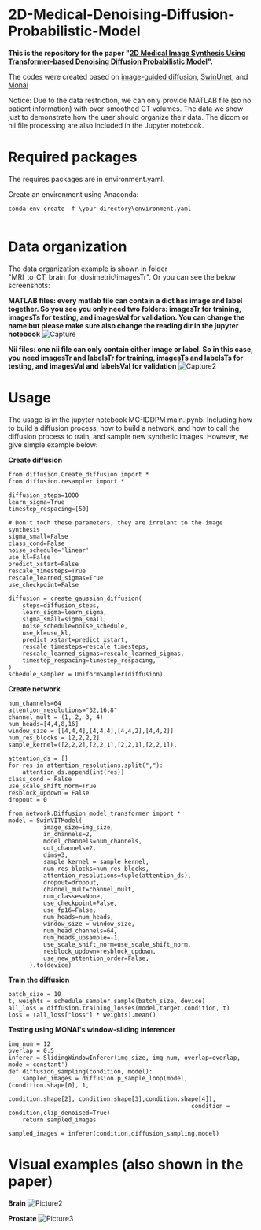 
# 2D-Medical-Denoising-Diffusion-Probabilistic-Model
**This is the repository for the paper "[2D Medical Image Synthesis Using Transformer-based Denoising Diffusion Probabilistic Model](https://iopscience.iop.org/article/10.1088/1361-6560/acca5c/meta)".**

The codes were created based on [image-guided diffusion](https://github.com/openai/guided-diffusion), [SwinUnet](https://github.com/HuCaoFighting/Swin-Unet), and [Monai](https://monai.io/)

Notice: Due to the data restriction, we can only provide MATLAB file (so no patient information) with over-smoothed CT volumes. The data we show just to demonstrate how the user should organize their data. The dicom or nii file processing are also included in the Jupyter notebook.

# Required packages

The requires packages are in environment.yaml.

Create an environment using Anaconda:
```
conda env create -f \your directory\environment.yaml


```

# Data organization
The data organization example is shown in folder "MRI_to_CT_brain_for_dosimetric\imagesTr". Or you can see the below screenshots:

**MATLAB files: every matlab file can contain a dict has image and label together. So you see you only need two folders: imagesTr for training, imagesTs for testing, and imagesVal for validation. You can change the name but please make sure also change the reading dir in the jupyter notebook**
![Capture](https://github.com/shaoyanpan/Synthetic-CT-generation-from-MRI-using-3D-transformer-based-denoising-diffusion-model/assets/89927506/1a07d63d-5009-4ecf-aa88-8c86647e46e2)


**Nii files: one nii file can only contain either image or label. So in this case, you need imagesTr and labelsTr for training, imagesTs and labelsTs for testing, and imagesVal and labelsVal for validation**
![Capture2](https://github.com/shaoyanpan/Synthetic-CT-generation-from-MRI-using-3D-transformer-based-denoising-diffusion-model/assets/89927506/b6f7757c-f962-44ca-974f-266429b6e6f9)


# Usage

The usage is in the jupyter notebook MC-IDDPM main.ipynb. Including how to build a diffusion process, how to build a network, and how to call the diffusion process to train, and sample new synthetic images. However, we give simple example below:

**Create diffusion**
```
from diffusion.Create_diffusion import *
from diffusion.resampler import *

diffusion_steps=1000
learn_sigma=True
timestep_respacing=[50]

# Don't toch these parameters, they are irrelant to the image synthesis
sigma_small=False
class_cond=False
noise_schedule='linear'
use_kl=False
predict_xstart=False
rescale_timesteps=True
rescale_learned_sigmas=True
use_checkpoint=False

diffusion = create_gaussian_diffusion(
    steps=diffusion_steps,
    learn_sigma=learn_sigma,
    sigma_small=sigma_small,
    noise_schedule=noise_schedule,
    use_kl=use_kl,
    predict_xstart=predict_xstart,
    rescale_timesteps=rescale_timesteps,
    rescale_learned_sigmas=rescale_learned_sigmas,
    timestep_respacing=timestep_respacing,
)
schedule_sampler = UniformSampler(diffusion)
```

**Create network**
```
num_channels=64
attention_resolutions="32,16,8"
channel_mult = (1, 2, 3, 4)
num_heads=[4,4,8,16]
window_size = [[4,4,4],[4,4,4],[4,4,2],[4,4,2]]
num_res_blocks = [2,2,2,2]
sample_kernel=([2,2,2],[2,2,1],[2,2,1],[2,2,1]),

attention_ds = []
for res in attention_resolutions.split(","):
    attention_ds.append(int(res))
class_cond = False
use_scale_shift_norm=True
resblock_updown = False
dropout = 0

from network.Diffusion_model_transformer import *
model = SwinVITModel(
          image_size=img_size,
          in_channels=2,
          model_channels=num_channels,
          out_channels=2,
          dims=3,
          sample_kernel = sample_kernel,
          num_res_blocks=num_res_blocks,
          attention_resolutions=tuple(attention_ds),
          dropout=dropout,
          channel_mult=channel_mult,
          num_classes=None,
          use_checkpoint=False,
          use_fp16=False,
          num_heads=num_heads,
          window_size = window_size,
          num_head_channels=64,
          num_heads_upsample=-1,
          use_scale_shift_norm=use_scale_shift_norm,
          resblock_updown=resblock_updown,
          use_new_attention_order=False,
      ).to(device)
```

**Train the diffusion**
```
batch_size = 10
t, weights = schedule_sampler.sample(batch_size, device)
all_loss = diffusion.training_losses(model,target,condition, t)
loss = (all_loss["loss"] * weights).mean()
```

**Testing using MONAI's window-sliding inferencer**
```
img_num = 12
overlap = 0.5
inferer = SlidingWindowInferer(img_size, img_num, overlap=overlap, mode ='constant')
def diffusion_sampling(condition, model):
    sampled_images = diffusion.p_sample_loop(model,(condition.shape[0], 1,
                                                    condition.shape[2], condition.shape[3],condition.shape[4]),
                                                    condition = condition,clip_denoised=True)
    return sampled_images

sampled_images = inferer(condition,diffusion_sampling,model)
```


# Visual examples (also shown in the paper)

**Brain**
![Picture2](https://github.com/shaoyanpan/Synthetic-CT-generation-from-MRI-using-3D-transformer-based-denoising-diffusion-model/assets/89927506/6fc5b3d4-e61a-43cc-a29a-2818617e62bc)

**Prostate**
![Picture3](https://github.com/shaoyanpan/Synthetic-CT-generation-from-MRI-using-3D-transformer-based-denoising-diffusion-model/assets/89927506/86d0ba63-6ae5-499c-922a-84693d998a89)


